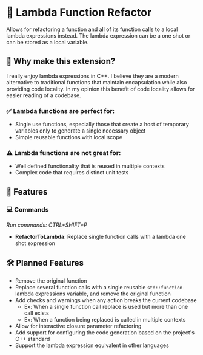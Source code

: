 # 🔀 Lambda Function Refactor

Allows for refactoring a function and all of its function calls to a local lambda expressions instead. The lambda expression can be a one shot or can be stored as a local variable.


## 🤔 Why make this extension?

I really enjoy lambda expressions in C++. I believe they are a modern alternative to traditional functions that maintain encapsulation while also providing code locality. In my opinion this benefit of code locality allows for easier reading of a codebase.

### ✅ Lambda functions are perfect for:
* Single use functions, especially those that create a host of temporary variables only to generate a single necessary object
* Simple reusable functions with local scope

### ⚠️ Lambda functions are not great for:
* Well defined functionality that is reused in multiple contexts
* Complex code that requires distinct unit tests


## 🌟 Features

### 💻 Commands
_Run commands: CTRL+SHIFT+P_
- **RefactorToLambda**: Replace single function calls with a lambda one shot expression

## 🛠️ Planned Features

- Remove the original function
- Replace several function calls with a single reusable `std::function` lambda expressions variable, and remove the original function
- Add checks and warnings when any action breaks the current codebase
  - Ex: When a single function call replace is used but more than one call exists
  - Ex: When a function being replaced is called in multiple contexts
- Allow for interactive closure parameter refactoring
- Add support for configuring the code generation based on the project's C++ standard
- Support the lambda expression equivalent in other languages
